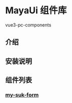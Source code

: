 # MayaUi 组件库

vue3-pc-components

## 介绍

## 安装说明

## 组件列表

### [my-suk-form](./components//my-suk-form/doc/README.md)
